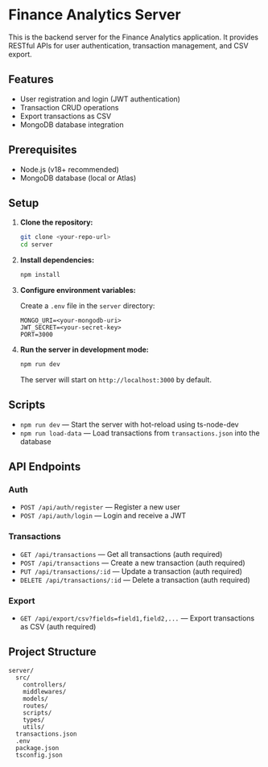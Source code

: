 # Finance Analytics Server

This is the backend server for the Finance Analytics application. It provides RESTful APIs for user authentication, transaction management, and CSV export.

## Features

- User registration and login (JWT authentication)
- Transaction CRUD operations
- Export transactions as CSV
- MongoDB database integration

## Prerequisites

- Node.js (v18+ recommended)
- MongoDB database (local or Atlas)

## Setup

1. **Clone the repository:**
   ```sh
   git clone <your-repo-url>
   cd server
   ```

2. **Install dependencies:**
   ```sh
   npm install
   ```

3. **Configure environment variables:**

   Create a `.env` file in the `server` directory:

   ```
   MONGO_URI=<your-mongodb-uri>
   JWT_SECRET=<your-secret-key>
   PORT=3000
   ```

4. **Run the server in development mode:**
   ```sh
   npm run dev
   ```

   The server will start on `http://localhost:3000` by default.

## Scripts

- `npm run dev` — Start the server with hot-reload using ts-node-dev
- `npm run load-data` — Load transactions from `transactions.json` into the database

## API Endpoints

### Auth

- `POST /api/auth/register` — Register a new user
- `POST /api/auth/login` — Login and receive a JWT

### Transactions

- `GET /api/transactions` — Get all transactions (auth required)
- `POST /api/transactions` — Create a new transaction (auth required)
- `PUT /api/transactions/:id` — Update a transaction (auth required)
- `DELETE /api/transactions/:id` — Delete a transaction (auth required)

### Export

- `GET /api/export/csv?fields=field1,field2,...` — Export transactions as CSV (auth required)

## Project Structure

```
server/
  src/
    controllers/
    middlewares/
    models/
    routes/
    scripts/
    types/
    utils/
  transactions.json
  .env
  package.json
  tsconfig.json
```

##